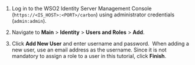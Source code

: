 1.  Log in to the WSO2 Identity Server Management Console (`https://<IS_HOST>:<PORT>/carbon`) using administrator credentials (`admin:admin`).

2.  Navigate to **Main** > **Identity** > **Users and Roles** > **Add**.

3.  Click **Add New User** and enter username and password.  When adding a new user, use an email address as the username. Since it is not mandatory 
    to assign a role to a user in this tutorial, click **Finish**.
